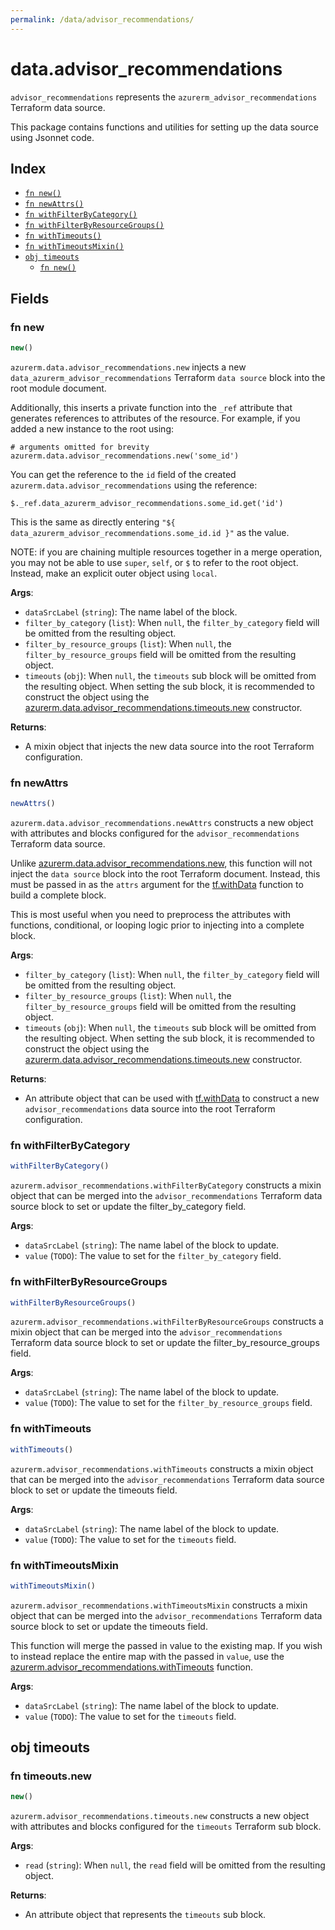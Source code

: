 ```yaml
---
permalink: /data/advisor_recommendations/
---
```


# data.advisor_recommendations

`advisor_recommendations` represents the `azurerm_advisor_recommendations` Terraform data source.



This package contains functions and utilities for setting up the data source using Jsonnet code.


## Index

* [`fn new()`](#fn-new)
* [`fn newAttrs()`](#fn-newattrs)
* [`fn withFilterByCategory()`](#fn-withfilterbycategory)
* [`fn withFilterByResourceGroups()`](#fn-withfilterbyresourcegroups)
* [`fn withTimeouts()`](#fn-withtimeouts)
* [`fn withTimeoutsMixin()`](#fn-withtimeoutsmixin)
* [`obj timeouts`](#obj-timeouts)
  * [`fn new()`](#fn-timeoutsnew)

## Fields

### fn new

```ts
new()
```


`azurerm.data.advisor_recommendations.new` injects a new `data_azurerm_advisor_recommendations` Terraform `data source`
block into the root module document.

Additionally, this inserts a private function into the `_ref` attribute that generates references to attributes of the
resource. For example, if you added a new instance to the root using:

    # arguments omitted for brevity
    azurerm.data.advisor_recommendations.new('some_id')

You can get the reference to the `id` field of the created `azurerm.data.advisor_recommendations` using the reference:

    $._ref.data_azurerm_advisor_recommendations.some_id.get('id')

This is the same as directly entering `"${ data_azurerm_advisor_recommendations.some_id.id }"` as the value.

NOTE: if you are chaining multiple resources together in a merge operation, you may not be able to use `super`, `self`,
or `$` to refer to the root object. Instead, make an explicit outer object using `local`.

**Args**:
  - `dataSrcLabel` (`string`): The name label of the block.
  - `filter_by_category` (`list`):  When `null`, the `filter_by_category` field will be omitted from the resulting object.
  - `filter_by_resource_groups` (`list`):  When `null`, the `filter_by_resource_groups` field will be omitted from the resulting object.
  - `timeouts` (`obj`):  When `null`, the `timeouts` sub block will be omitted from the resulting object. When setting the sub block, it is recommended to construct the object using the [azurerm.data.advisor_recommendations.timeouts.new](#fn-advisorrecommendationstimeoutsnew) constructor.

**Returns**:
- A mixin object that injects the new data source into the root Terraform configuration.


### fn newAttrs

```ts
newAttrs()
```


`azurerm.data.advisor_recommendations.newAttrs` constructs a new object with attributes and blocks configured for the `advisor_recommendations`
Terraform data source.

Unlike [azurerm.data.advisor_recommendations.new](#fn-advisorrecommendationsnew), this function will not inject the `data source`
block into the root Terraform document. Instead, this must be passed in as the `attrs` argument for the
[tf.withData](https://github.com/tf-libsonnet/core/tree/main/docs#fn-withdata) function to build a complete block.

This is most useful when you need to preprocess the attributes with functions, conditional, or looping logic prior to
injecting into a complete block.

**Args**:
  - `filter_by_category` (`list`):  When `null`, the `filter_by_category` field will be omitted from the resulting object.
  - `filter_by_resource_groups` (`list`):  When `null`, the `filter_by_resource_groups` field will be omitted from the resulting object.
  - `timeouts` (`obj`):  When `null`, the `timeouts` sub block will be omitted from the resulting object. When setting the sub block, it is recommended to construct the object using the [azurerm.data.advisor_recommendations.timeouts.new](#fn-advisorrecommendationstimeoutsnew) constructor.

**Returns**:
  - An attribute object that can be used with [tf.withData](https://github.com/tf-libsonnet/core/tree/main/docs#fn-withdata) to construct a new `advisor_recommendations` data source into the root Terraform configuration.


### fn withFilterByCategory

```ts
withFilterByCategory()
```

`azurerm.advisor_recommendations.withFilterByCategory` constructs a mixin object that can be merged into the `advisor_recommendations`
Terraform data source block to set or update the filter_by_category field.



**Args**:
  - `dataSrcLabel` (`string`): The name label of the block to update.
  - `value` (`TODO`): The value to set for the `filter_by_category` field.


### fn withFilterByResourceGroups

```ts
withFilterByResourceGroups()
```

`azurerm.advisor_recommendations.withFilterByResourceGroups` constructs a mixin object that can be merged into the `advisor_recommendations`
Terraform data source block to set or update the filter_by_resource_groups field.



**Args**:
  - `dataSrcLabel` (`string`): The name label of the block to update.
  - `value` (`TODO`): The value to set for the `filter_by_resource_groups` field.


### fn withTimeouts

```ts
withTimeouts()
```

`azurerm.advisor_recommendations.withTimeouts` constructs a mixin object that can be merged into the `advisor_recommendations`
Terraform data source block to set or update the timeouts field.



**Args**:
  - `dataSrcLabel` (`string`): The name label of the block to update.
  - `value` (`TODO`): The value to set for the `timeouts` field.


### fn withTimeoutsMixin

```ts
withTimeoutsMixin()
```

`azurerm.advisor_recommendations.withTimeoutsMixin` constructs a mixin object that can be merged into the `advisor_recommendations`
Terraform data source block to set or update the timeouts field.

This function will merge the passed in value to the existing map. If you wish
to instead replace the entire map with the passed in `value`, use the [azurerm.advisor_recommendations.withTimeouts](TODO)
function.


**Args**:
  - `dataSrcLabel` (`string`): The name label of the block to update.
  - `value` (`TODO`): The value to set for the `timeouts` field.


## obj timeouts



### fn timeouts.new

```ts
new()
```


`azurerm.advisor_recommendations.timeouts.new` constructs a new object with attributes and blocks configured for the `timeouts`
Terraform sub block.



**Args**:
  - `read` (`string`):  When `null`, the `read` field will be omitted from the resulting object.

**Returns**:
  - An attribute object that represents the `timeouts` sub block.
